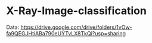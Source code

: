 # X-Ray-Image-classification

Data: https://drive.google.com/drive/folders/1vOw-fa9QEGJHtiABa790eUYTvLX8TkQi?usp=sharing
